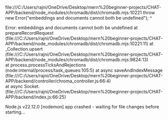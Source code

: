 file:///C:/Users/rajni/OneDrive/Desktop/mern%20beginner-projects/CHAT-APP/backend/node_modules/chromadb/dist/chromadb.mjs:10221
    throw new Error("embeddings and documents cannot both be undefined");
          ^

Error: embeddings and documents cannot both be undefined
    at prepareRecordRequest (file:///C:/Users/rajni/OneDrive/Desktop/mern%20beginner-projects/CHAT-APP/backend/node_modules/chromadb/dist/chromadb.mjs:10221:11) 
    at _Collection.upsert (file:///C:/Users/rajni/OneDrive/Desktop/mern%20beginner-projects/CHAT-APP/backend/node_modules/chromadb/dist/chromadb.mjs:9824:13)    
    at process.processTicksAndRejections (node:internal/process/task_queues:105:5)
    at async saveAndIndexMessage (file:///C:/Users/rajni/OneDrive/Desktop/mern%20beginner-projects/CHAT-APP/backend/controller/chroma_controller.js:66:4)        
    at async Socket.<anonymous> (file:///C:/Users/rajni/OneDrive/Desktop/mern%20beginner-projects/CHAT-APP/backend/index.js:66:25)

Node.js v22.12.0
[nodemon] app crashed - waiting for file changes before starting...
